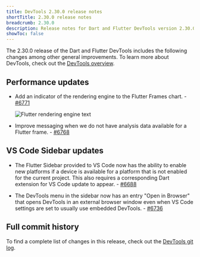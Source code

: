 ```yaml
---
title: DevTools 2.30.0 release notes
shortTitle: 2.30.0 release notes
breadcrumb: 2.30.0
description: Release notes for Dart and Flutter DevTools version 2.30.0.
showToc: false
---
```


The 2.30.0 release of the Dart and Flutter DevTools
includes the following changes among other general improvements.
To learn more about DevTools, check out the
[DevTools overview](https://docs.flutter.dev/tools/devtools).

## Performance updates

* Add an indicator of the rendering engine to the Flutter Frames chart. -
  [#6771](https://github.com/flutter/devtools/pull/6771)

  ![Flutter rendering engine text](/assets/images/docs/tools/devtools/release-notes/images-2.30.0/flutter_frames_engine_text.png "Text describing the current flutter rendering engine")

* Improve messaging when we do not have analysis data available for a
  Flutter frame. - [#6768](https://github.com/flutter/devtools/pull/6768)

## VS Code Sidebar updates

* The Flutter Sidebar provided to VS Code now has the ability to enable new
  platforms if a device is available for a platform that is not enabled for
  the current project. This also requires a corresponding Dart extension for
  VS Code update to appear. - [#6688](https://github.com/flutter/devtools/pull/6688)

* The DevTools menu in the sidebar now has an entry "Open in Browser"
  that opens DevTools in an external browser window even when VS Code settings
  are set to usually use embedded DevTools. - [#6736](https://github.com/flutter/devtools/pull/6736)

## Full commit history

To find a complete list of changes in this release, check out the
[DevTools git log](https://github.com/flutter/devtools/tree/v2.30.0).
